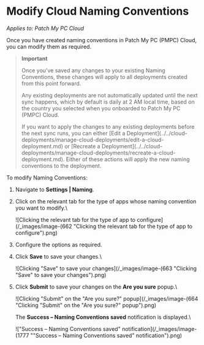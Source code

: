 # Modify Cloud Naming Conventions

_Applies to: Patch My PC Cloud_

Once you have created naming conventions in Patch My PC (PMPC) Cloud, you can modify them as required.

> **Important**
>
> Once you’ve saved any changes to your existing Naming Conventions, these changes will apply to all deployments created from this point forward.
>
> Any existing deployments are not automatically updated until the next sync happens, which by default is daily at 2 AM local time, based on the country you selected when you onboarded to Patch My PC (PMPC) Cloud.
>
> If you want to apply the changes to any existing deployments before the next sync runs, you can either \[Edit a Deployment]\(../../cloud-deployments/manage-cloud-deployments/edit-a-cloud-deployment.md) or \[Recreate a Deployment]\(../../cloud-deployments/manage-cloud-deployments/recreate-a-cloud-deployment.md). Either of these actions will apply the new naming conventions to the deployment.

To modify Naming Conventions:

1. Navigate to **Settings | Naming**.
2.  Click on the relevant tab for the type of apps whose naming convention you want to modify.\\

    ![Clicking the relevant tab for the type of app to configure](/_images/image-(662 "Clicking the relevant tab for the type of app to configure").png)
3. Configure the options as required.
4.  Click **Save** to save your changes.\\

    ![Clicking "Save" to save your changes](/_images/image-(663 "Clicking \"Save\" to save your changes").png)
5.  Click **Submit** to save your changes on the **Are you sure** popup.\\

    ![Clicking "Submit" on the "Are you sure?" popup](/_images/image-(664 "Clicking \"Submit\" on the \"Are you sure?\" popup").png)

    The **Success – Naming Conventions saved** notification is displayed.\\

    !["Success – Naming Conventions saved" notification](/_images/image-(1777 "\"Success – Naming Conventions saved\" notification").png)